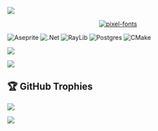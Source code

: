 ![](https://pixel-profile-ui.vercel.app/api/github-stats?username=Kiralaine&screen_effect=true&include_all_commits=true&pixelate_avatar=false&background=linear-gradient%280deg%2C+%23eaaded38+0%25%2C+%23a884f382+100%25%29+%2C+url%28https%3A%2F%2Fi.pinimg.com%2F736x%2F99%2F3b%2F5e%2F993b5ec93d787d92decac6dc4b07eb9a.jpg%29&color=%23ffffffFF)



<p align="center">
  <a href="https://fontmeme.com/pixel-fonts/">
    <img src="https://fontmeme.com/permalink/250604/309820a1fbed6f1adeae4ae982dae66e.png" alt="pixel-fonts" border="0">
  </a>
</p>




![Aseprite](https://img.shields.io/badge/Aseprite-FFFFFF?style=for-the-badge&logo=Aseprite&logoColor=#7D929E) ![.Net](https://img.shields.io/badge/.NET-5C2D91?style=for-the-badge&logo=.net&logoColor=white) ![RayLib](https://img.shields.io/badge/RAYLIB-FFFFFF?style=for-the-badge&logo=raylib&logoColor=black) ![Postgres](https://img.shields.io/badge/postgres-%23316192.svg?style=for-the-badge&logo=postgresql&logoColor=white) ![CMake](https://img.shields.io/badge/CMake-%23008FBA.svg?style=for-the-badge&logo=cmake&logoColor=white)

![](https://spotify-github-profile.kittinanx.com/api/view.svg?uid=31bxuib57qyttczpipuvxvqczsdq&redirect=true][https://spotify-github-profile.kittinanx.com/api/view.svg?uid=31bxuib57qyttczpipuvxvqczsdq&cover_image=true&theme=novatorem&show_offline=true&background_color=ff7800&interchange=true&bar_color=9141ac&bar_color_cover=true)


![](http://github-profile-summary-cards.vercel.app/api/cards/repos-per-language?username=Kiralaine&theme=dracula&exclude=python,html,css,javascript,java,rust)

## 🏆 GitHub Trophies
![](https://github-profile-trophy.vercel.app/?username=Kiralaine&theme=radical&no-frame=false&no-bg=true&margin-w=4)


![](https://capsule-render.vercel.app/api?type=waving&height=300&color=e5b6f3&text=Welcome!&section=footer&reversal=true&textBg=false&fontColor=ffffff)
